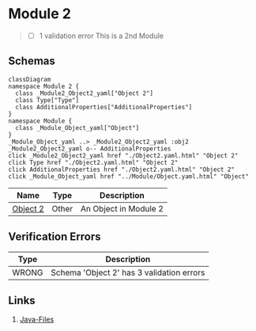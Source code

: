 # Module 2
> - [ ] 1 validation error
This is a 2nd Module

## Schemas
```mermaid
classDiagram
namespace Module 2 {
  class _Module2_Object2_yaml["Object 2"]
  class Type["Type"]
  class AdditionalProperties["AdditionalProperties"]
}
namespace Module {
  class _Module_Object_yaml["Object"]
}
_Module_Object_yaml ..> _Module2_Object2_yaml :obj2
_Module2_Object2_yaml o-- AdditionalProperties 
click _Module2_Object2_yaml href "./Object2.yaml.html" "Object 2"
click Type href "./Object2.yaml.html" "Object 2"
click AdditionalProperties href "./Object2.yaml.html" "Object 2"
click _Module_Object_yaml href "../Module/Object.yaml.html" "Object"
```
| Name | Type | Description |
|------|-----|-------------|
| [Object 2](./Object2.yaml.md) | Other | An Object in Module 2 |

## Verification Errors
| Type | Description |
|------|-------------|
| WRONG | Schema &#x27;Object 2&#x27; has 3 validation errors |

## Links
1. [Java-Files](./java)
